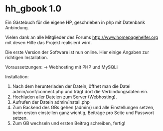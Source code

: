 # hh_gbook 1.0

Ein Gästebuch für die eigene HP, geschrieben in php mit Datenbank Anbindung.

Vielen dank an alle Mitglieder des Forums http://www.homepagehelfer.org
mit desen Hilfe das Projekt realisierd wird.

Die erste Version der Software ist nun online. Hier einige Angaben zur richtigen Installation.

Voraussetzungen:
    -> Webhosting mit PHP und MySQLi
  
Installation:
  1. Nach dem herunterladen der Datein, öffnet man die Datei admin/conf/connect.php und trägt dort die Verbindungsdaten ein.
  2. Hochladen aller Dateien zum Server (Webhosting).
  3. Aufrufen der Datein admin/install.php
  4. Zum Backend des GBs gehen (admin/) und alle Einstellungen setzen, beim ersten einstellen ganz wichtig, Beiträge pro Seite und Passwort setzen.
  5. Zum GB wechseln und ersten Beitrag schreiben, fertig!

